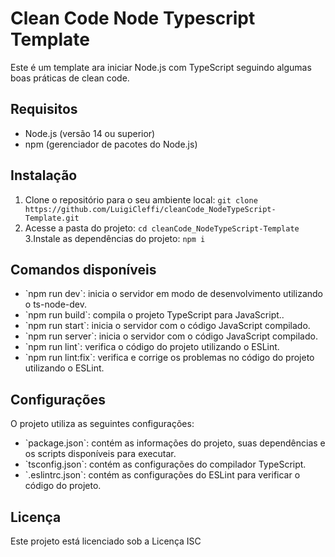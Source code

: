 # Clean Code Node Typescript Template
Este é um template ara iniciar Node.js com TypeScript seguindo algumas boas práticas de clean code.

## Requisitos
<ul>
    <li>Node.js (versão 14 ou superior)</li>
    <li>npm (gerenciador de pacotes do Node.js)</li>
</ul>

## Instalação 
1. Clone o repositório para o seu ambiente local:
`git clone https://github.com/LuigiCleffi/cleanCode_NodeTypeScript-Template.git`
2. Acesse a pasta do projeto:
`cd cleanCode_NodeTypeScript-Template`
3.Instale as dependências do projeto:
`npm i`

## Comandos disponíveis
<ul>
    <li>`npm run dev`: inicia o servidor em modo de desenvolvimento utilizando o ts-node-dev.</li>
    <li>`npm run build`: compila o projeto TypeScript para JavaScript..</li>
    <li>`npm run start`: inicia o servidor com o código JavaScript compilado.</li>
    <li>`npm run server`: inicia o servidor com o código JavaScript compilado.</li>
    <li>`npm run lint`: verifica o código do projeto utilizando o ESLint.</li>
    <li>`npm run lint:fix`: verifica e corrige os problemas no código do projeto utilizando o ESLint.</li>
</ul>

## Configurações
O projeto utiliza as seguintes configurações:
<ul>
    <li>`package.json`: contém as informações do projeto, suas dependências e os scripts disponíveis para executar.</li>
    <li>`tsconfig.json`: contém as configurações do compilador TypeScript.</li>
    <li>`.eslintrc.json`: contém as configurações do ESLint para verificar o código do projeto.</li>
</ul>

## Licença
Este projeto está licenciado sob a Licença ISC
